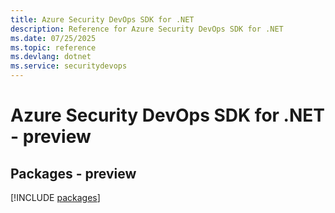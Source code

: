 ```yaml
---
title: Azure Security DevOps SDK for .NET
description: Reference for Azure Security DevOps SDK for .NET
ms.date: 07/25/2025
ms.topic: reference
ms.devlang: dotnet
ms.service: securitydevops
---
```

# Azure Security DevOps SDK for .NET - preview
## Packages - preview
[!INCLUDE [packages](security-devops-index.md)]